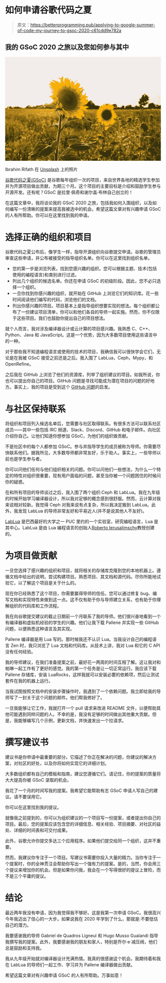 # 如何申请谷歌代码之夏

> 原文：<https://betterprogramming.pub/applying-to-google-summer-of-code-my-journey-to-gsoc-2020-c61cdd9e782a>

## 我的 GSoC 2020 之旅以及您如何参与其中

![](img/ae2631326e393497752838a43b447e3c.png)

Ibrahim Rifath 在 [Unsplash](https://unsplash.com/s/photos/sun-flower?utm_source=unsplash&utm_medium=referral&utm_content=creditCopyText) 上的照片

[谷歌代码之夏(GSoC)](https://summerofcode.withgoogle.com/) 是谷歌每年组织一次的项目，来自世界各地的精选学生参加并为开源项目做出贡献，为期三个月。这个项目的主要目标是介绍和鼓励学生参与开源开发。还有呢？GSoC 是拉里·佩奇和谢尔盖·布林自己创立的！

在这篇文章中，我将谈论我的 GSoC 2020 之旅，包括我如何入围组织，以及如何编写一份清晰的提案来提高我被选中的机会。希望这篇文章对有兴趣申请 GSoC 的人有所帮助。你可以在这里找到我的申请。

# 选择正确的组织和项目

谷歌代码之夏公布后，像学生一样，指导开源组织向谷歌提交申请。谷歌的管理员审查这些申请，并公布被接受的指导组织名单。你可以在这里找到组织名单。

*   您的第一步是浏览列表，找到您感兴趣的组织。您可以根据主题、技术(包括使用的编程语言)和类别进行过滤。
*   列出几个组织的候选名单。你还在申请 GSoC 的初级阶段。因此，您不必只选择一个组织。
*   一旦你找到你感兴趣的组织，就开始在 GitHub 上浏览它们的知识库。花一些时间阅读他们编写的代码，浏览他们的文档。
*   列出你感兴趣的项目。项目基本上是指导组织想要实现的想法。每个组织都公布了一份建议项目清单，你可以和他们各自的导师一起实施。然而，你不仅限于这些项目。我们也鼓励你提出自己的项目想法。

就个人而言，我对涉及编译器设计或云计算的项目感兴趣。我熟悉 C、C++、Python、Java 和 JavaScript。这是一个优势，因为大多数项目使用这些语言中的一种。

对于那些我不知道编程语言或使用的技术的项目，我确信我可以很快学会它们，无论是在我被 GSoC 接受之前还是之后。我入围了 LabLua，Ceph，Mypy，和 OpenRefine。

之后我在 GitHub 上浏览了他们的资源库，列举了组织建议的项目。如我所说，你也可以提出你自己的项目。GitHub 问题是寻找可能成为潜在项目的问题的好地方。事实上，我的项目是受到这个 [GitHub 问题](https://github.com/pallene-lang/pallene/issues/173)的启发。

# 与社区保持联系

将组织和项目列入候选名单后，您需要与社区取得联系。有很多方法可以联系社区成员——其中一些包括 IRC 频道、Slack、Discord、GitHub 和电子邮件。向社区介绍你自己。让他们知道你想参加 GSoC，为他们的组织做贡献。

不是社区中的每个人都参加 GSoC。参与并指导学生的成员被称为导师。你需要尽快联系他们。据我所见，大多数导师都非常友好，乐于助人。事实上，一些导师以前也是学生参与者。

你可以问他们任何与他们组织相关的问题。你可以问他们一些想法，为什么一个特定的特性对组织很重要，现有用户面临的问题，甚至当你被一个问题困住的时候问你的疑惑。

在和所有项目的导师谈过之后，我入围了两个组织:Ceph 和 LabLua。我在九年级的时候开始学习编译器设计，所以我对足够的概念感到很舒服。然而，云计算对我来说相对较新。我觉得 Ceph 对我来说有点复杂，所以我决定搬到 LabLua。此外，我发现 LabLua 的导师非常友好和平易近人(并不是说其他人不友好)。

[LabLua](http://www.lua.inf.puc-rio.br/) 是巴西最好的大学之一 PUC 里约的一个实验室，研究编程语言，Lua 是其中心。LabLua 是由 Lua 编程语言的创始人[Roberto Ierusalimschy](http://www.inf.puc-rio.br/~roberto)教授创建的。

# 为项目做贡献

一旦您选择了感兴趣的组织和项目，就将相关的存储库克隆到您的本地机器上。遵循文档中给出的说明，尝试构建项目。熟悉项目、其文档和源代码。尽你所能地试验它，以了解这个项目是关于什么的。

现在你已经熟悉了这个项目，你需要赢得导师的信任。您可以通过修复 bug、编写文档和实现特性来做到这一点。这不仅有助于你与导师建立关系，也有助于你理解组织的代码库和工作流程。

我在向谷歌提交建议的截止日期前一个月联系了我的导师。他们很兴奋地看到一个有编译器和虚拟机经验的学生的兴趣。他们让我下载 Pallene 并实现一些 GitHub 问题，以便熟悉这种语言及其实现。

Pallene 编译器是用 Lua 写的。那时候我还不认识 Lua。当我设计自己的编程语言 Zen 时，我只浏览了 Lua 文档和代码库。从技术上讲，我对 Lua 和它的 C API 没有任何经验。

我的导师建议，在我们准备提案之前，最好花一两周的时间互相了解。这让我对和帕琳一起工作有了更好的感觉。我的第一个任务是让一切正常运行。我应该下载 Pallene 存储库，安装 LuaRocks，这样我就可以安装必要的依赖项，然后让测试套件在我的机器上运行。

当我试图按照文档中的安装步骤操作时，我遇到了一个依赖问题。我立即给我的导师写了一封关于这个问题的邮件。他们帮我修好了。

一旦我能够让它工作，我就打开一个 pull 请求来改进 README 文件，以便帮助其他可能遇到同样问题的人。不幸的是，我没有足够的时间做出其他重大贡献。但是，我能够编写几个示例，更新文档，并快速发出一个拉请求。

# 撰写建议书

建议书是你申请中最重要的部分。它描述了你正在解决的问题，你建议的解决方案，对社区的好处，以及你将如何实现它的详细计划。

大多数组织都有自己的模板和指南，建议您遵循它们。请记住，你的提案的质量将大大提高你被 GSoC 录取的机会。

我花了一个月的时间写我的提案。我希望它能帮助有志 GSoC 申请人写自己的建议。请不要误用它。

你可以在这里找到我的提议。

就像我之前提到的，你可以为组织建议的一个项目写一份提案，或者提出你自己的项目。最后，您的提案应该包含您的详细信息、相关经验、项目摘要、对社区的益处、详细的时间表和可交付成果。

此外，谷歌允许你提交多达三个应用程序。如果他们提交给同一个组织，这并不重要。

然而，我建议你专注于一个项目。写建议书需要你投入大量的精力。当你专注于一个提案时，你的全神贯注会帮助你写出一个强有力的提案。是的，当然，你会用三个提议来增加你的机会。但是如果你问我，我会在一个写得很好的提议上冒险，而不是三个平庸的提议。

# 结论

最近两年我没有申请，因为我觉得我不够好。这是我第一次申请 GSoC。我很高兴今年我迈出了信心的一大步。如果说我在 2020 年学到了什么，那就是:不要低估自己的潜力。

我要感谢我的导师 Gabriel de Quadros Ligneul 和 Hugo Musso Gualandi 指导我撰写我的提案。此外，我要感谢我的朋友和家人，特别是乔尔·e·减压阀，他们总是鼓励和支持我。

我从九年级开始就对编译器设计充满热情。我真的很感谢这个机会。我期待着和我在 LabLua 的导师们一起工作、学习并为 Pallene 编译器做出贡献。

希望这篇文章对有兴趣申请 GSoC 的人有所帮助。万事如意！